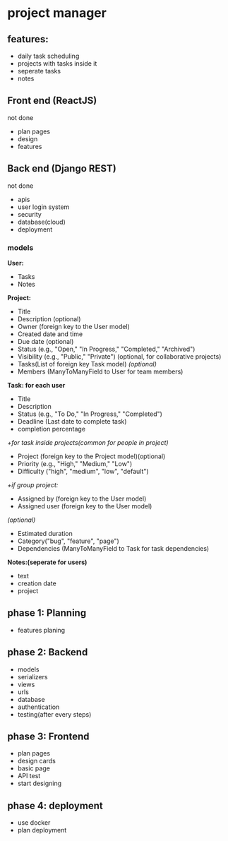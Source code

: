 # project manager
## features:
- daily task scheduling
- projects with tasks inside it
- seperate tasks
- notes
## Front end (ReactJS)
not done
- plan pages
- design
- features
## Back end (Django REST)
not done
- apis
- user login system
- security
- database(cloud)
- deployment
### models
**User:**
- Tasks
- Notes

**Project:**
- Title
- Description (optional)
- Owner (foreign key to the User model)
- Created date and time
- Due date (optional)
- Status (e.g., "Open," "In Progress," "Completed," "Archived")
- Visibility (e.g., "Public," "Private") (optional, for collaborative projects)
- Tasks(List of foreign key Task model)
_(optional)_
- Members (ManyToManyField to User for team members)

**Task: for each user**
- Title
- Description
- Status (e.g., "To Do," "In Progress," "Completed")
- Deadline (Last date to complete task)
- completion percentage

_+for task inside projects(common for people in project)_
- Project (foreign key to the Project model)(optional)
- Priority (e.g., "High," "Medium," "Low")
- Difficulty ("high", "medium", "low", "default")

_+if group project:_
- Assigned by (foreign key to the User model)
- Assigned user (foreign key to the User model)

_(optional)_
- Estimated duration
- Category("bug", "feature", "page")
- Dependencies (ManyToManyField to Task for task dependencies)

**Notes:(seperate for users)**
- text
- creation date
- project

## phase 1: Planning
- features planing
## phase 2: Backend
- models
- serializers
- views
- urls
- database
- authentication
- testing(after every steps)
## phase 3: Frontend
- plan pages
- design cards
- basic page
- API test
- start designing
## phase 4: deployment
- use docker
- plan deployment
